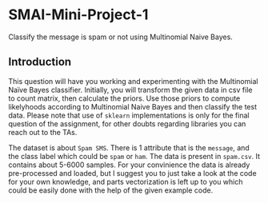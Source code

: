 # SMAI-Mini-Project-1
Classify the message is spam or not using Multinomial Naive Bayes.

## Introduction
This question will have you working and experimenting with the Multinomial Naïve Bayes classifier. Initially, you will transform the given data in csv file to count matrix, then calculate the priors. Use those priors to compute likelyhoods according to Multinomial Naive Bayes and then classify the test data. Please note that use of `sklearn` implementations is only for the final question of the assignment, for other doubts regarding libraries you can reach out to the TAs.

The dataset is about `Spam SMS`. There is 1 attribute that is the `message`, and the class label which could be `spam` or `ham`. The data is present in `spam.csv`. It contains about 5-6000 samples.
For your convinience the data is already pre-processed and loaded, but I suggest you to just take a look at the code for your own knowledge, and parts vectorization is left up to you which could be easily done with the help of the given example code.

